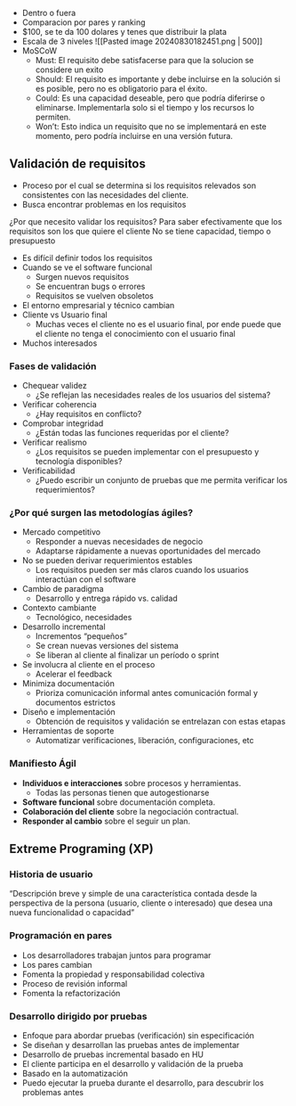 - Dentro o fuera
- Comparacion por pares y ranking
- $100, se te da 100 dolares y tenes que distribuir la plata
- Escala de 3 niveles
	![[Pasted image 20240830182451.png | 500]]
- MoSCoW
	- Must: El requisito debe satisfacerse para que la solucion se considere un exito
	- Should: El requisito es importante y debe incluirse en la solución si es posible, pero no es obligatorio para el éxito. 
	- Could: Es una capacidad deseable, pero que podría diferirse o eliminarse. Implementarla solo si el tiempo y los recursos lo permiten. 
	- Won’t: Esto indica un requisito que no se implementará en este momento, pero podría incluirse en una versión futura. 

## Validación de requisitos
- Proceso por el cual se determina si los requisitos relevados son consistentes con las necesidades del cliente.
- Busca encontrar problemas en los requisitos

¿Por que necesito validar los requisitos?
Para saber efectivamente que los requisitos son los que quiere el cliente
No se tiene capacidad, tiempo o presupuesto

- Es difícil definir todos los requisitos 
- Cuando se ve el software funcional 
	- Surgen nuevos requisitos 
	- Se encuentran bugs o errores 
	- Requisitos se vuelven obsoletos 
- El entorno empresarial y técnico cambian 
- Cliente vs Usuario final 
	- Muchas veces el cliente no es el usuario final, por ende puede que el cliente no tenga el conocimiento con el usuario final
- Muchos interesados

### Fases de validación
- Chequear validez 
	- ¿Se reflejan las necesidades reales de los usuarios del sistema? 
- Verificar coherencia 
	- ¿Hay requisitos en conflicto?
- Comprobar integridad
	- ¿Están todas las funciones requeridas por el cliente? 
- Verificar realismo 
	- ¿Los requisitos se pueden implementar con el presupuesto y tecnología disponibles? 
- Verificabilidad 
	- ¿Puedo escribir un conjunto de pruebas que me permita verificar los requerimientos?


### ¿Por qué surgen las metodologías ágiles? 
- Mercado competitivo 
	- Responder a nuevas necesidades de negocio 
	- Adaptarse rápidamente a nuevas oportunidades del mercado 
- No se pueden derivar requerimientos estables 
	- Los requisitos pueden ser más claros cuando los usuarios interactúan con el software
- Cambio de paradigma 
	- Desarrollo y entrega rápido vs. calidad 
- Contexto cambiante 
	- Tecnológico, necesidades
- Desarrollo incremental 
	- Incrementos “pequeños” 
	- Se crean nuevas versiones del sistema 
	- Se liberan al cliente al finalizar un período o sprint 
- Se involucra al cliente en el proceso 
	- Acelerar el feedback 
- Minimiza documentación 
	- Prioriza comunicación informal antes comunicación formal y documentos estrictos 
- Diseño e implementación 
	- Obtención de requisitos y validación se entrelazan con estas etapas 
- Herramientas de soporte 
	- Automatizar verificaciones, liberación, configuraciones, etc

### Manifiesto Ágil
- **Individuos e interacciones** sobre procesos y herramientas. 
	-  Todas las personas tienen que autogestionarse
- **Software funcional** sobre documentación completa. 
- **Colaboración del cliente** sobre la negociación contractual. 
- **Responder al cambio** sobre el seguir un plan.


## Extreme Programing (XP)
### Historia de usuario
“Descripción breve y simple de una característica contada desde la perspectiva de la persona (usuario, cliente o interesado) que desea una nueva funcionalidad o capacidad”

### Programación en pares
- Los desarrolladores trabajan juntos para programar 
- Los pares cambian 
- Fomenta la propiedad y responsabilidad colectiva 
- Proceso de revisión informal 
- Fomenta la refactorización

### Desarrollo dirigido por pruebas
- Enfoque para abordar pruebas (verificación) sin especificación 
- Se diseñan y desarrollan las pruebas antes de implementar 
- Desarrollo de pruebas incremental basado en HU 
- El cliente participa en el desarrollo y validación de la prueba 
- Basado en la automatización 
- Puedo ejecutar la prueba durante el desarrollo, para descubrir los problemas antes
